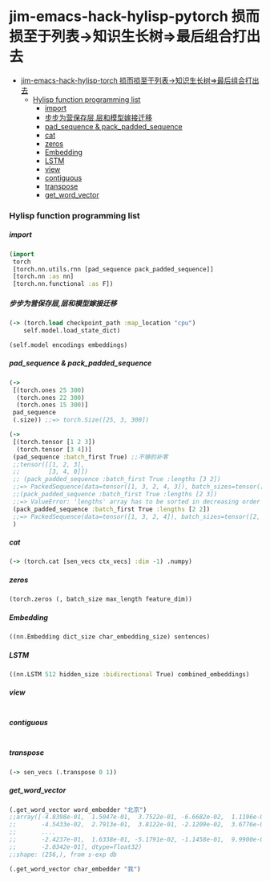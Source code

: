
# jim-emacs-hack-hylisp-pytorch 损而损至于列表->知识生长树=>最后组合打出去

- [jim-emacs-hack-hylisp-torch 损而损至于列表->知识生长树=>最后组合打出去](#jim-emacs-hack-hylisp-torch-%E6%8D%9F%E8%80%8C%E6%8D%9F%E8%87%B3%E4%BA%8E%E5%88%97%E8%A1%A8-%E7%9F%A5%E8%AF%86%E7%94%9F%E9%95%BF%E6%A0%91%E6%9C%80%E5%90%8E%E7%BB%84%E5%90%88%E6%89%93%E5%87%BA%E5%8E%BB)
    - [Hylisp function programming list](#hylisp-function-programming-list)
        - [import](#import)
        - [步步为营保存层,层和模型嫁接迁移](#%E6%AD%A5%E6%AD%A5%E4%B8%BA%E8%90%A5%E4%BF%9D%E5%AD%98%E5%B1%82%E5%B1%82%E5%92%8C%E6%A8%A1%E5%9E%8B%E5%AB%81%E6%8E%A5%E8%BF%81%E7%A7%BB)
        - [pad_sequence & pack_padded_sequence](#pad_sequence--pack_padded_sequence)
        - [cat](#cat)
        - [zeros](#zeros)
        - [Embedding](#embedding)
        - [LSTM](#lstm)
        - [view](#view)
        - [contiguous](#contiguous)
        - [transpose](#transpose)
        - [get_word_vector](#get_word_vector)


### Hylisp function programming list

##### import
```clojure
(import
 torch
 [torch.nn.utils.rnn [pad_sequence pack_padded_sequence]]
 [torch.nn :as nn]
 [torch.nn.functional :as F])
```
##### 步步为营保存层,层和模型嫁接迁移
```clojure
(-> (torch.load checkpoint_path :map_location "cpu")
    self.model.load_state_dict)

(self.model encodings embeddings)

```
##### pad_sequence & pack_padded_sequence
```clojure
(->
 [(torch.ones 25 300)
  (torch.ones 22 300)
  (torch.ones 15 300)]
 pad_sequence
 (.size)) ;;=> torch.Size([25, 3, 300])

(->
 [(torch.tensor [1 2 3])
  (torch.tensor [3 4])]
 (pad_sequence :batch_first True) ;;不够的补零
 ;;tensor([[1, 2, 3],
 ;;        [3, 4, 0]])
 ;; (pack_padded_sequence :batch_first True :lengths [3 2])
 ;;=> PackedSequence(data=tensor([1, 3, 2, 4, 3]), batch_sizes=tensor([2, 2, 1]))
 ;;(pack_padded_sequence :batch_first True :lengths [2 3])
 ;;=> ValueError: 'lengths' array has to be sorted in decreasing order
 (pack_padded_sequence :batch_first True :lengths [2 2])
 ;;=> PackedSequence(data=tensor([1, 3, 2, 4]), batch_sizes=tensor([2, 2]))
 )
```
##### cat
```clojure
(-> (torch.cat [sen_vecs ctx_vecs] :dim -1) .numpy)
```
##### zeros
```clojure
(torch.zeros (, batch_size max_length feature_dim))
```
##### Embedding
```clojure
((nn.Embedding dict_size char_embedding_size) sentences)
```
##### LSTM
```clojure
((nn.LSTM 512 hidden_size :bidirectional True) combined_embeddings)
```
##### view
```clojure

```
##### contiguous

```clojure

```
##### transpose
```clojure
(-> sen_vecs (.transpose 0 1))
```
##### get_word_vector
```clojure
(.get_word_vector word_embedder "北京")
;;array([-4.8398e-01,  1.5047e-01,  3.7522e-01, -6.6682e-02,  1.1196e-01,
;;       -4.5433e-02,  2.7913e-01,  3.8122e-01, -2.1209e-02,  3.6776e-01,
;;       ....
;;       -2.4237e-01,  1.6338e-01, -5.1791e-02, -1.1458e-01,  9.9900e-02,
;;       -2.0342e-01], dtype=float32)
;;shape: (256,), from s-exp db

(.get_word_vector char_embedder "我")

```
